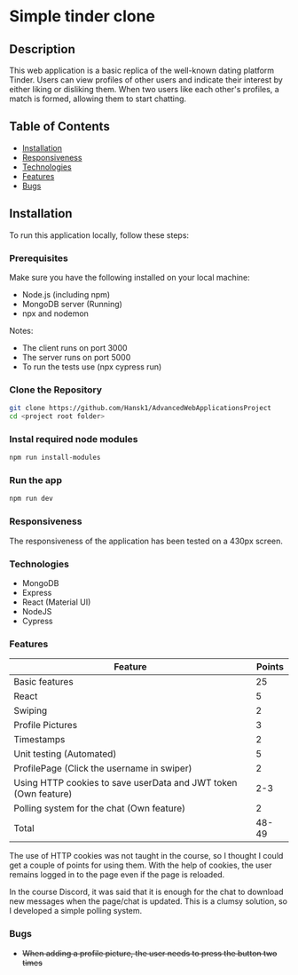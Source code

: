 # Simple tinder clone

## Description

This web application is a basic replica of the well-known dating platform Tinder. Users can view profiles of other users and indicate their interest by either liking or disliking them. When two users like each other's profiles, a match is formed, allowing them to start chatting.

## Table of Contents

-   [Installation](#Installation)
-   [Responsiveness](#Responsiveness)
-   [Technologies](#Technologies)
-   [Features](#Features)
-   [Bugs](#Bugs)

## Installation

To run this application locally, follow these steps:

### Prerequisites

Make sure you have the following installed on your local machine:

-   Node.js (including npm)
-   MongoDB server (Running)
-   npx and nodemon

Notes:

-   The client runs on port 3000
-   The server runs on port 5000
-   To run the tests use (npx cypress run)

### Clone the Repository

```bash
git clone https://github.com/Hansk1/AdvancedWebApplicationsProject
cd <project root folder>
```

### Instal required node modules

```bash
npm run install-modules
```

### Run the app

```bash
npm run dev
```

### Responsiveness

The responsiveness of the application has been tested on a 430px screen.

### Technologies

-   MongoDB
-   Express
-   React (Material UI)
-   NodeJS
-   Cypress

### Features

| Feature                                                         | Points |
| --------------------------------------------------------------- | ------ |
| Basic features                                                  | 25     |
| React                                                           | 5      |
| Swiping                                                         | 2      |
| Profile Pictures                                                | 3      |
| Timestamps                                                      | 2      |
| Unit testing (Automated)                                        | 5      |
| ProfilePage (Click the username in swiper)                      | 2      |
| Using HTTP cookies to save userData and JWT token (Own feature) | 2-3    |
| Polling system for the chat (Own feature)                       | 2      |
| Total                                                           | 48-49  |

The use of HTTP cookies was not taught in the course, so I thought I could get a couple of points for using them. With the help of cookies, the user remains logged in to the page even if the page is reloaded.

In the course Discord, it was said that it is enough for the chat to download new messages when the page/chat is updated. This is a clumsy solution, so I developed a simple polling system.

### Bugs

-   ~~When adding a profile picture, the user needs to press the button two times~~
